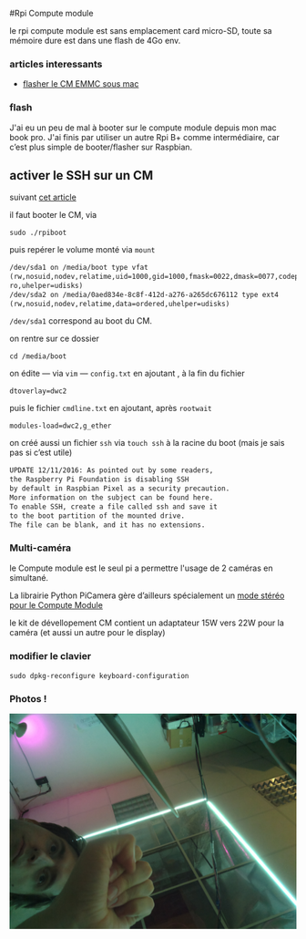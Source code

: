 #Rpi Compute module

le rpi compute module est sans emplacement card micro-SD, toute sa mémoire dure est dans une flash de 4Go env. 

### articles interessants

- [flasher le CM EMMC sous mac](http://www.uugear.com/portfolio/flashing-the-raspberry-pi-compute-module-emmc-under-mac-os/)

### flash

J'ai eu un peu de mal à booter sur le compute module depuis mon mac book pro.
J'ai finis par utiliser un autre Rpi B+ comme intermédiaire, car c’est plus simple de booter/flasher sur Raspbian.

## activer le SSH sur un CM

suivant [cet article](https://www.thepolyglotdeveloper.com/2016/06/connect-raspberry-pi-zero-usb-cable-ssh/)

il faut booter le CM, via 

	sudo ./rpiboot
	
puis repérer le volume monté via `mount`

	/dev/sda1 on /media/boot type vfat (rw,nosuid,nodev,relatime,uid=1000,gid=1000,fmask=0022,dmask=0077,codepage=437,iocharset=ascii,shortname=mixed,showexec,utf8,flush,errors=remount-ro,uhelper=udisks)
	/dev/sda2 on /media/0aed834e-8c8f-412d-a276-a265dc676112 type ext4 (rw,nosuid,nodev,relatime,data=ordered,uhelper=udisks)

`/dev/sda1` correspond au boot du CM. 

on rentre sur ce dossier

	cd /media/boot
	
on édite — via `vim` — `config.txt` en ajoutant	, à la fin du fichier

	dtoverlay=dwc2

puis le fichier `cmdline.txt` en ajoutant, après `rootwait` 

	modules-load=dwc2,g_ether

on créé aussi un fichier `ssh` via `touch ssh` à la racine du boot
(mais je sais pas si c’est utile) 

	UPDATE 12/11/2016: As pointed out by some readers, 
	the Raspberry Pi Foundation is disabling SSH 
	by default in Raspbian Pixel as a security precaution.  
	More information on the subject can be found here.  
	To enable SSH, create a file called ssh and save it 
	to the boot partition of the mounted drive.  
	The file can be blank, and it has no extensions.

### Multi-caméra

le Compute module est le seul pi a permettre l'usage de 2 caméras en simultané. 

La librairie Python PiCamera gère d’ailleurs spécialement un [mode stéréo pour le Compute Module](http://picamera.readthedocs.io/en/release-1.12/api_camera.html#picamera)

le kit de dévellopement CM contient un adaptateur 15W vers 22W pour la caméra (et aussi un autre pour le display)

### modifier le clavier

	sudo dpkg-reconfigure keyboard-configuration
	
### Photos !

![fight](images/cam-test-2017-01-11_22-01-57.jpg)	
